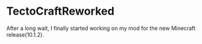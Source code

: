 # TectoCraftReworked
After a long wait, I finally started working on my mod for the new Minecraft release(10.1.2).
